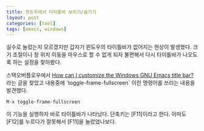 ```yaml
---
title: 윈도우에서 타이틀바 보이기/숨기기
layout: post
categories: [tool]
tags: [emacs, windows]
---
```


실수로 눌렀는지 모르겠지만 갑자기 윈도우의 타이틀바가 없어지는
현상이 발생했다. 크기 조절이나 창 위치 이동을 마우스로 할 수 없게
되자 불편해서 다시 타이틀바가 나오도록 하는 설정을 찾아봤다.

스택오버플로우에서 [How can I customize the Windows GNU Emacs title
bar?](https://stackoverflow.com/questions/21264185/how-can-i-customize-the-windows-gnu-emacs-title-bar?lq=1) 라는 글을 찾았고 내용중에 \`toggle-frame-fullscreen\` 이란 명령어를
쓰라는 내용을 발견했다.

    M-x toggle-frame-fullscreen

이 기능을 실행하자 바로 타이틀바가 나타났다. 단축키는 [F11]이라고
한다. 아마도 [F12]를 누르다가 잘못해서 [F11]을 눌렀었나보다.
